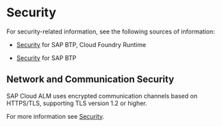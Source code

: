 <!-- loiofb75b4c5740942bb9ad939fdbccefb56 -->

# Security

For security-related information, see the following sources of information:

-   [Security](https://help.sap.com/viewer/4287333baaa6413a8ece0a8ed1196af4/Cloud/en-US/935cceed98e74a7fa3ae170935736ca2.html) for SAP BTP, Cloud Foundry Runtime

-   [Security](https://help.sap.com/viewer/65de2977205c403bbc107264b8eccf4b/Cloud/en-US/e129aa20c78c4a9fb379b9803b02e5f6.html) for SAP BTP




<a name="loiofb75b4c5740942bb9ad939fdbccefb56__section_yxv_h5j_j4b"/>

## Network and Communication Security

SAP Cloud ALM uses encrypted communication channels based on HTTPS/TLS, supporting TLS version 1.2 or higher.

For more information see [Security](https://help.sap.com/viewer/4287333baaa6413a8ece0a8ed1196af4/Cloud/en-US/935cceed98e74a7fa3ae170935736ca2.html).

